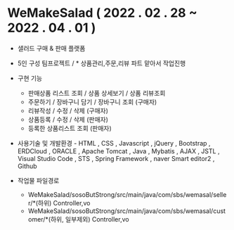 # WeMakeSalad ( 2022 . 02 . 28 ~ 2022 . 04 . 01 )

- 샐러드 구매 & 판매 플랫폼
- 5인 구성 팀프로젝트 / * 상품관리,주문,리뷰 파트 맡아서 작업진행
- 구현 기능
    - 판매상품 리스트 조회 / 상품 상세보기 / 상품 리뷰조회
    - 주문하기 / 장바구니 담기 / 장바구니 조회 (구매자)
    - 리뷰작성 / 수정 / 삭제 (구매자)
    - 상품등록 / 수정 / 삭제 (판매자)
    - 등록한 상품리스트 조회 (판매자)
- 사용기술 및 개발환경 - HTML , CSS , Javascript , jQuery , Bootstrap , ERDCloud , ORACLE , Apache Tomcat , Java , Mybatis , AJAX , JSTL , Visual Studio Code , STS , Spring Framework , naver Smart editor2 , Github


- 작업물 파일경로
    - WeMakeSalad/sosoButStrong/src/main/java/com/sbs/wemasal/seller/*(하위)  Controller,vo
    - WeMakeSalad/sosoButStrong/src/main/java/com/sbs/wemasal/customer/*(하위, 일부제외) Controller,vo
